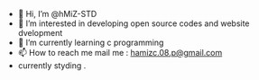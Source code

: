 - 👋 Hi, I’m @hMiZ-STD
- 👀 I’m interested in developing open source codes and website dvelopment 
- 🌱 I’m currently learning c programming 
- 📫 How to reach me mail me : hamizc.08.p@gmail.com
- currently styding .
